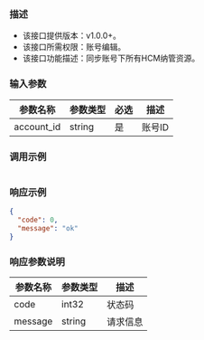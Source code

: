### 描述

- 该接口提供版本：v1.0.0+。
- 该接口所需权限：账号编辑。
- 该接口功能描述：同步账号下所有HCM纳管资源。

### 输入参数

| 参数名称       | 参数类型   | 必选  | 描述   |
|------------|--------|-----|------|
| account_id | string | 是   | 账号ID |

### 调用示例

```json
```

### 响应示例

```json
{
  "code": 0,
  "message": "ok"
}
```

### 响应参数说明

| 参数名称    | 参数类型   | 描述   |
|---------|--------|------|
| code    | int32  | 状态码  |
| message | string | 请求信息 |
